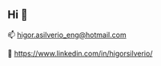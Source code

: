 ## Hi 👋

:mailbox: higor.asilverio_eng@hotmail.com

:construction_worker: https://www.linkedin.com/in/higorsilverio/
